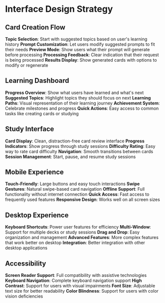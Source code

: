# Interface Design Strategy

## Card Creation Flow

**Topic Selection**: Start with suggested topics based on user's learning history
**Prompt Customization**: Let users modify suggested prompts to fit their needs
**Preview Mode**: Show users what their prompt will generate before processing
**Processing Feedback**: Clear indication that their request is being processed
**Results Display**: Show generated cards with options to modify or regenerate

## Learning Dashboard

**Progress Overview**: Show what users have learned and what's next
**Suggested Topics**: Highlight topics they should focus on next
**Learning Paths**: Visual representation of their learning journey
**Achievement System**: Celebrate milestones and progress
**Quick Actions**: Easy access to common tasks like creating cards or studying

## Study Interface

**Card Display**: Clean, distraction-free card review interface
**Progress Indicators**: Show progress through study sessions
**Difficulty Rating**: Easy way to rate card difficulty
**Navigation**: Smooth transitions between cards
**Session Management**: Start, pause, and resume study sessions

## Mobile Experience

**Touch-Friendly**: Large buttons and easy touch interactions
**Swipe Gestures**: Natural swipe-based card navigation
**Offline Support**: Full functionality without internet connection
**Quick Access**: Fast access to frequently used features
**Responsive Design**: Works well on all screen sizes

## Desktop Experience

**Keyboard Shortcuts**: Power user features for efficiency
**Multi-Window**: Support for multiple decks or study sessions
**Drag and Drop**: Easy organization and management
**Advanced Features**: More complex features that work better on desktop
**Integration**: Better integration with other desktop applications

## Accessibility

**Screen Reader Support**: Full compatibility with assistive technologies
**Keyboard Navigation**: Complete keyboard navigation support
**High Contrast**: Support for users with visual impairments
**Font Size**: Adjustable text size for better readability
**Color Blindness**: Support for users with color vision deficiencies
